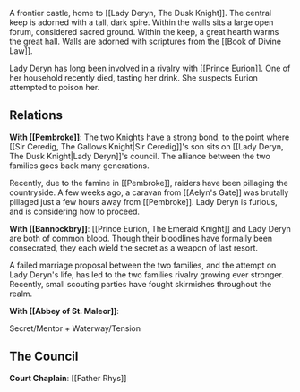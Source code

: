A frontier castle, home to [[Lady Deryn, The Dusk Knight]]. The central keep is adorned with a tall, dark spire. Within the walls sits a large open forum, considered sacred ground. Within the keep, a great hearth warms the great hall. Walls are adorned with scriptures from the [[Book of Divine Law]].

Lady Deryn has long been involved in a rivalry with [[Prince Eurion]]. One of her household recently died, tasting her drink. She suspects Eurion attempted to poison her.
## Relations
**With [[Pembroke]]**: The two Knights have a strong bond, to the point where [[Sir Ceredig, The Gallows Knight|Sir Ceredig]]'s son sits on [[Lady Deryn, The Dusk Knight|Lady Deryn]]'s council. The alliance between the two families goes back many generations.

Recently, due to the famine in [[Pembroke]], raiders have been pillaging the countryside. A few weeks ago, a caravan from [[Aelyn's Gate]] was brutally pillaged just a few hours away from [[Pembroke]]. Lady Deryn is furious, and is considering how to proceed.

**With [[Bannockbry]]**: [[Prince Eurion, The Emerald Knight]] and Lady Deryn are both of common blood. Though their bloodlines have formally been consecrated, they each wield the secret as a weapon of last resort.

A failed marriage proposal between the two families, and the attempt on Lady Deryn's life, has led to the two families rivalry growing ever stronger. Recently, small scouting parties have fought skirmishes throughout the realm.

**With [[Abbey of St. Maleor]]**: 

Secret/Mentor + Waterway/Tension

## The Council
**Court Chaplain**: [[Father Rhys]]